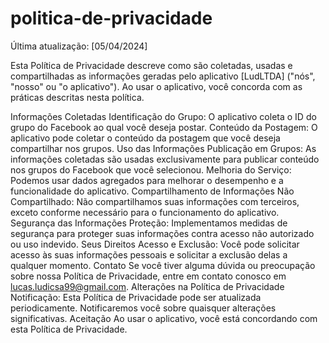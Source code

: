 # politica-de-privacidade

Última atualização: [05/04/2024]

Esta Política de Privacidade descreve como são coletadas, usadas e compartilhadas as informações geradas pelo aplicativo [LudLTDA] ("nós", "nosso" ou "o aplicativo"). Ao usar o aplicativo, você concorda com as práticas descritas nesta política.

Informações Coletadas Identificação do Grupo: O aplicativo coleta o ID do grupo do Facebook ao qual você deseja postar. Conteúdo da Postagem: O aplicativo pode coletar o conteúdo da postagem que você deseja compartilhar nos grupos. Uso das Informações Publicação em Grupos: As informações coletadas são usadas exclusivamente para publicar conteúdo nos grupos do Facebook que você selecionou. Melhoria do Serviço: Podemos usar dados agregados para melhorar o desempenho e a funcionalidade do aplicativo. Compartilhamento de Informações Não Compartilhado: Não compartilhamos suas informações com terceiros, exceto conforme necessário para o funcionamento do aplicativo. Segurança das Informações Proteção: Implementamos medidas de segurança para proteger suas informações contra acesso não autorizado ou uso indevido. Seus Direitos Acesso e Exclusão: Você pode solicitar acesso às suas informações pessoais e solicitar a exclusão delas a qualquer momento. Contato Se você tiver alguma dúvida ou preocupação sobre nossa Política de Privacidade, entre em contato conosco em lucas.ludicsa99@gmail.com. Alterações na Política de Privacidade Notificação: Esta Política de Privacidade pode ser atualizada periodicamente. Notificaremos você sobre quaisquer alterações significativas. Aceitação Ao usar o aplicativo, você está concordando com esta Política de Privacidade.
